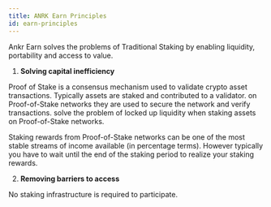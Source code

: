 ```yaml
---
title: ANRK Earn Principles
id: earn-principles
---
```


Ankr Earn solves the problems of Traditional Staking by enabling liquidity, portability and access to value. 

1. **Solving capital inefficiency**

Proof of Stake is a consensus mechanism used to validate crypto asset transactions. Typically assets are staked and contributed to a validator. on Proof-of-Stake networks they are used to secure the network and verify transactions. 
solve the problem of locked up liquidity when staking assets on Proof-of-Stake networks.

Staking rewards from Proof-of-Stake networks can be one of the most stable streams of income available (in percentage terms). However typically you have to wait until the end of the staking period to realize your staking rewards. 

2. **Removing barriers to access**

No staking infrastructure is required to participate. 